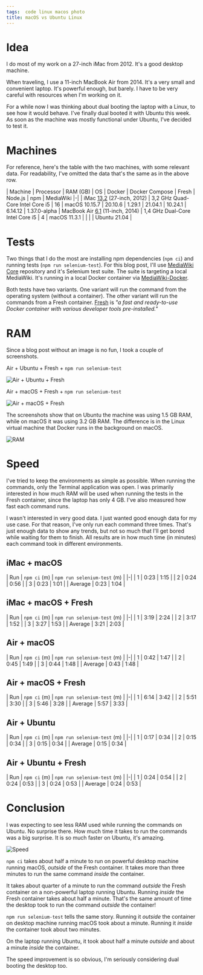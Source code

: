 ```yaml
---
tags:  code linux macos photo
title: macOS vs Ubuntu Linux
---
```

# Idea

I do most of my work on a 27-inch iMac from 2012. It's a good desktop machine.

When traveling, I use a 11-inch MacBook Air from 2014. It's a very small and convenient laptop. It's powerful enough, but barely. I have to be very careful with resources when I'm working on it.

For a while now I was thinking about dual booting the laptop with a Linux, to see how it would behave. I've finally dual booted it with Ubuntu this week. As soon as the machine was mostly functional under Ubuntu, I've decided to test it.

# Machines

For reference, here's the table with the two machines, with some relevant data. For readability, I've omitted the data that's the same as in the above row.

| Machine | Processor | RAM (GB) | OS | Docker | Docker Compose | Fresh | Node.js | npm | MediaWiki
|-|
| iMac [13,2](https://support.apple.com/en-us/HT201634) (27-inch, 2012) | 3,2 GHz Quad-Core Intel Core i5 | 16 | macOS 10.15.7 | 20.10.6 | 1.29.1 | 21.04.1 | 10.24.1 | 6.14.12 | 1.37.0-alpha
| MacBook Air [6,1](https://support.apple.com/en-us/HT201862) (11-inch, 2014) | 1,4 GHz Dual-Core Intel Core i5 | 4 | macOS 11.3.1
| | | | Ubuntu 21.04 |

# Tests

Two things that I do the most are installing npm dependencies (`npm ci`) and running tests (`npm run selenium-test`). For this blog post, I'll use [MediaWiki Core](https://gerrit.wikimedia.org/g/mediawiki/core) repository and it's Selenium test suite. The suite is targeting a local MediaWiki. It's running in a local Docker container via [MediaWiki-Docker](https://www.mediawiki.org/wiki/MediaWiki-Docker).

Both tests have two variants. One variant will run the command from the operating system (without a container). The other variant will run the commands from a Fresh container. [Fresh](https://gerrit.wikimedia.org/g/fresh) is *"a fast and ready-to-use Docker container with various developer tools pre-installed."*

# RAM

Since a blog post without an image is no fun, I took a couple of screenshots.

Air + Ubuntu + Fresh + `npm run selenium-test`

![Air + Ubuntu + Fresh](/assets/macos-vs-ubuntu/ubuntu.png "Air + Ubuntu + Fresh")

Air + macOS + Fresh + `npm run selenium-test`

![Air + macOS + Fresh](/assets/macos-vs-ubuntu/macos.png "Air + macOS + Fresh")

The screenshots show that on Ubuntu the machine was using 1.5 GB RAM, while on macOS it was using 3.2 GB RAM. The difference is in the Linux virtual machine that Docker runs in the background on macOS.

![RAM](/assets/macos-vs-ubuntu/ram.png "RAM")

# Speed

I've tried to keep the environments as simple as possible. When running the commands, only the Terminal application was open. I was primarily interested in how much RAM will be used when running the tests in the Fresh container, since the laptop has only 4 GB. I've also measured how fast each command runs.

I wasn't interested in very good data. I just wanted good enough data for my use case. For that reason, I've only run each command three times. That's just enough data to show any trends, but not so much that I'll get bored while waiting for them to finish. All results are in how much time (in minutes) each command took in different environments.

## iMac + macOS

| Run | `npm ci` (m) | `npm run selenium-test` (m) |
|-|
| 1 | 0:23 | 1:15 |
| 2 | 0:24 | 0:56 |
| 3 | 0:23 | 1:01 |
| Average | 0:23 | 1:04 |

## iMac + macOS + Fresh

| Run | `npm ci` (m) | `npm run selenium-test` (m) |
|-|
| 1 | 3:19 | 2:24 |
| 2 | 3:17 | 1:52 |
| 3 | 3:27 | 1:53 |
| Average | 3:21 | 2:03 |

## Air + macOS

| Run | `npm ci` (m) | `npm run selenium-test` (m) |
|-|
| 1 | 0:42 | 1:47 |
| 2 | 0:45 | 1:49 |
| 3 | 0:44 | 1:48 |
| Average | 0:43 | 1:48 |

## Air + macOS + Fresh

| Run | `npm ci` (m) | `npm run selenium-test` (m) |
|-|
| 1 | 6:14 | 3:42 |
| 2 | 5:51 | 3:30 |
| 3 | 5:46 | 3:28 |
| Average | 5:57 | 3:33 |

## Air + Ubuntu

| Run | `npm ci` (m) | `npm run selenium-test` (m) |
|-|
| 1 | 0:17 | 0:34 |
| 2 | 0:15 | 0:34 |
| 3 | 0:15 | 0:34 |
| Average | 0:15 | 0:34 |

## Air + Ubuntu + Fresh

| Run | `npm ci` (m) | `npm run selenium-test` (m) |
|-|
| 1 | 0:24 | 0:54 |
| 2 | 0:24 | 0:53 |
| 3 | 0:24 | 0:53 |
| Average | 0:24 | 0:53 |

# Conclusion

I was expecting to see less RAM used while running the commands on Ubuntu. No surprise there. How much time it takes to run the commands was a big surprise. It is so much faster on Ubuntu, it's amazing.

![Speed](/assets/macos-vs-ubuntu/speed.png "Speed")

`npm ci` takes about half a minute to run on powerful desktop machine running macOS, *outside* of the Fresh container. It takes more than three minutes to run the same command *inside* the container.

It takes about quarter of a minute to run the command *outside* the Fresh container on a non-powerful laptop running Ubuntu. Running *inside* the Fresh container takes about half a minute. That's the same amount of time the desktop took to run the command *outside* the container!

`npm run selenium-test` tells the same story. Running it *outside* the container on desktop machine running macOS took about a minute. Running it *inside* the container took about two minutes.

On the laptop running Ubuntu, it took about half a minute *outside* and about a minute *inside* the container.

The speed improvement is so obvious, I'm seriously considering dual booting the desktop too.
